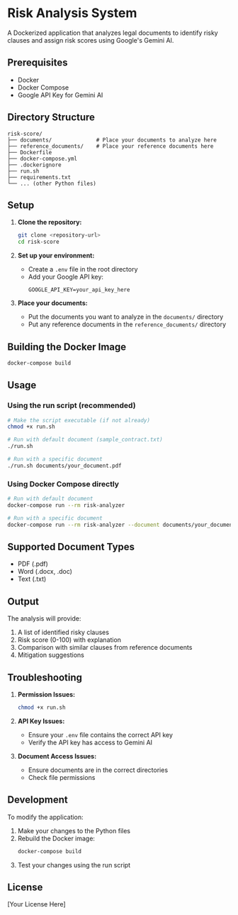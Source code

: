 # Risk Analysis System

A Dockerized application that analyzes legal documents to identify risky clauses and assign risk scores using Google's Gemini AI.

## Prerequisites

- Docker
- Docker Compose
- Google API Key for Gemini AI

## Directory Structure

```
risk-score/
├── documents/              # Place your documents to analyze here
├── reference_documents/    # Place your reference documents here
├── Dockerfile
├── docker-compose.yml
├── .dockerignore
├── run.sh
├── requirements.txt
└── ... (other Python files)
```

## Setup

1. **Clone the repository:**
   ```bash
   git clone <repository-url>
   cd risk-score
   ```

2. **Set up your environment:**
   - Create a `.env` file in the root directory
   - Add your Google API key:
     ```
     GOOGLE_API_KEY=your_api_key_here
     ```

3. **Place your documents:**
   - Put the documents you want to analyze in the `documents/` directory
   - Put any reference documents in the `reference_documents/` directory

## Building the Docker Image

```bash
docker-compose build
```

## Usage

### Using the run script (recommended)

```bash
# Make the script executable (if not already)
chmod +x run.sh

# Run with default document (sample_contract.txt)
./run.sh

# Run with a specific document
./run.sh documents/your_document.pdf
```

### Using Docker Compose directly

```bash
# Run with default document
docker-compose run --rm risk-analyzer

# Run with a specific document
docker-compose run --rm risk-analyzer --document documents/your_document.pdf
```

## Supported Document Types

- PDF (.pdf)
- Word (.docx, .doc)
- Text (.txt)

## Output

The analysis will provide:
1. A list of identified risky clauses
2. Risk score (0-100) with explanation
3. Comparison with similar clauses from reference documents
4. Mitigation suggestions

## Troubleshooting

1. **Permission Issues:**
   ```bash
   chmod +x run.sh
   ```

2. **API Key Issues:**
   - Ensure your `.env` file contains the correct API key
   - Verify the API key has access to Gemini AI

3. **Document Access Issues:**
   - Ensure documents are in the correct directories
   - Check file permissions

## Development

To modify the application:

1. Make your changes to the Python files
2. Rebuild the Docker image:
   ```bash
   docker-compose build
   ```
3. Test your changes using the run script

## License

[Your License Here] 